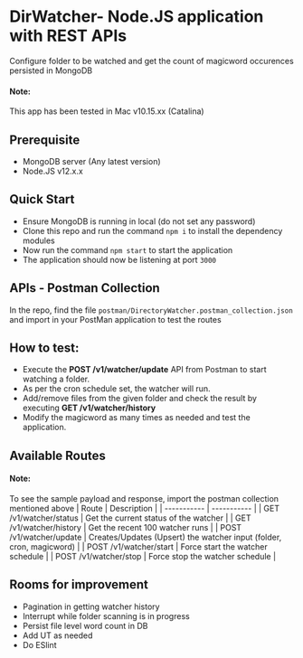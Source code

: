 # DirWatcher- Node.JS application with REST APIs
Configure folder to be watched and get the count of magicword occurences persisted in MongoDB

#### Note:
This app has been tested in Mac v10.15.xx (Catalina)

## Prerequisite
- MongoDB server (Any latest version)
- Node.JS v12.x.x

## Quick Start
- Ensure MongoDB is running in local (do not set any password)
- Clone this repo and run the command ```npm i``` to install the dependency modules
- Now run the command ```npm start``` to start the application
- The application should now be listening at port ```3000```

## APIs - Postman Collection
In the repo, find the file ```postman/DirectoryWatcher.postman_collection.json``` and import in your PostMan application to test the routes

## How to test:
- Execute the **POST /v1/watcher/update** API from Postman to start watching a folder.
- As per the cron schedule set, the watcher will run.
- Add/remove files from the given folder and check the result by executing **GET /v1/watcher/history**
- Modify the magicword as many times as needed and test the application.

## Available Routes
#### Note:
To see the sample payload and response, import the postman collection mentioned above
| Route      | Description |
| ----------- | ----------- |
| GET /v1/watcher/status   | Get the current status of the watcher        |
| GET /v1/watcher/history   | Get the recent 100 watcher runs        |
| POST /v1/watcher/update      | Creates/Updates (Upsert) the watcher input (folder, cron, magicword)       |
| POST /v1/watcher/start   | Force start the watcher schedule      |
| POST /v1/watcher/stop   | Force stop the watcher schedule        |

## Rooms for improvement
- Pagination in getting watcher history
- Interrupt while folder scanning is in progress
- Persist file level word count in DB
- Add UT as needed
- Do ESlint
